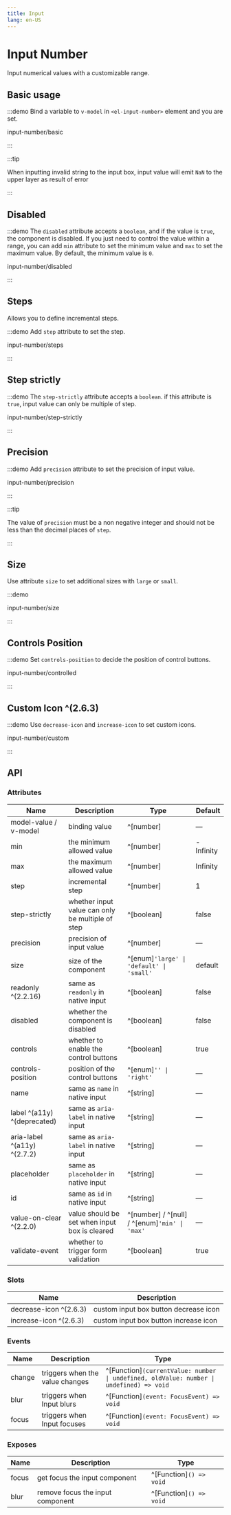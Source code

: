 ```yaml
---
title: Input
lang: en-US
---
```


# Input Number

Input numerical values with a customizable range.

## Basic usage

:::demo Bind a variable to `v-model` in `<el-input-number>` element and you are set.

input-number/basic

:::

:::tip

When inputting invalid string to the input box, input value will emit `NaN` to the upper layer as result of error

:::

## Disabled

:::demo The `disabled` attribute accepts a `boolean`, and if the value is `true`, the component is disabled. If you just need to control the value within a range, you can add `min` attribute to set the minimum value and `max` to set the maximum value. By default, the minimum value is `0`.

input-number/disabled

:::

## Steps

Allows you to define incremental steps.

:::demo Add `step` attribute to set the step.

input-number/steps

:::

## Step strictly

:::demo The `step-strictly` attribute accepts a `boolean`. if this attribute is `true`, input value can only be multiple of step.

input-number/step-strictly

:::

## Precision

:::demo Add `precision` attribute to set the precision of input value.

input-number/precision

:::

:::tip

The value of `precision` must be a non negative integer and should not be less than the decimal places of `step`.

:::

## Size

Use attribute `size` to set additional sizes with `large` or `small`.

:::demo

input-number/size

:::

## Controls Position

:::demo Set `controls-position` to decide the position of control buttons.

input-number/controlled

:::

## Custom Icon ^(2.6.3)

:::demo Use `decrease-icon` and `increase-icon` to set custom icons.

input-number/custom

:::

## API

### Attributes

| Name                        | Description                                      | Type                                          | Default   |
|-----------------------------| ------------------------------------------------ | --------------------------------------------- | --------- |
| model-value / v-model       | binding value                                    | ^[number]                                     | —         |
| min                         | the minimum allowed value                        | ^[number]                                     | -Infinity |
| max                         | the maximum allowed value                        | ^[number]                                     | Infinity  |
| step                        | incremental step                                 | ^[number]                                     | 1         |
| step-strictly               | whether input value can only be multiple of step | ^[boolean]                                    | false     |
| precision                   | precision of input value                         | ^[number]                                     | —         |
| size                        | size of the component                            | ^[enum]`'large' \| 'default' \| 'small'`      | default   |
| readonly ^(2.2.16)          | same as `readonly` in native input               | ^[boolean]                                    | false     |
| disabled                    | whether the component is disabled                | ^[boolean]                                    | false     |
| controls                    | whether to enable the control buttons            | ^[boolean]                                    | true      |
| controls-position           | position of the control buttons                  | ^[enum]`'' \| 'right'`                        | —         |
| name                        | same as `name` in native input                   | ^[string]                                     | —         |
| label ^(a11y) ^(deprecated) | same as `aria-label` in native input             | ^[string]                                     | —         |
| aria-label ^(a11y) ^(2.7.2) | same as `aria-label` in native input             | ^[string]                                     | —         |
| placeholder                 | same as `placeholder` in native input            | ^[string]                                     | —         |
| id                          | same as `id` in native input                     | ^[string]                                     | —         |
| value-on-clear ^(2.2.0)     | value should be set when input box is cleared    | ^[number] / ^[null] / ^[enum]`'min' \| 'max'` | —         |
| validate-event              | whether to trigger form validation               | ^[boolean]                                    | true      |

### Slots

| Name                   | Description                           |
| ---------------------- | ------------------------------------- |
| decrease-icon ^(2.6.3) | custom input box button decrease icon |
| increase-icon ^(2.6.3) | custom input box button increase icon |

### Events

| Name   | Description                     | Type                                                                                    |
| ------ | ------------------------------- | --------------------------------------------------------------------------------------- |
| change | triggers when the value changes | ^[Function]`(currentValue: number \| undefined, oldValue: number \| undefined) => void` |
| blur   | triggers when Input blurs       | ^[Function]`(event: FocusEvent) => void`                                                |
| focus  | triggers when Input focuses     | ^[Function]`(event: FocusEvent) => void`                                                |

### Exposes

| Name  | Description                      | Type                    |
| ----- | -------------------------------- | ----------------------- |
| focus | get focus the input component    | ^[Function]`() => void` |
| blur  | remove focus the input component | ^[Function]`() => void` |
